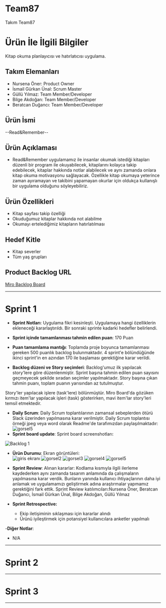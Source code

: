 # **Team87**

Takım Team87

# Ürün İle İlgili Bilgiler
Kitap okuma planlayıcısı ve hatırlatıcısı uygulama.

## Takım Elemanları

- Nursena Öner: Product Owner
- İsmail Gürkan Ünal: Scrum Master
- Güllü Yılmaz: Team Member/Developer
- Bilge Akdoğan: Team Member/Developer
- Beratcan Duğancı: Team Member/Developer

## Ürün İsmi

--Read&Remember--

## Ürün Açıklaması

- Read&Remember uygulamamız ile insanlar okumak istediği kitapları düzenli bir program ile okuyabilecek, kitaplarını kolayca takip edebilecek, kitaplar hakkında notlar alabilecek ve aynı zamanda onlara kitap okuma motivasyonu sağlayacak. Özellikle kitap okumaya yeterince zaman ayıramayan ve takibini yapamayan okurlar için oldukça kullanışlı bir uygulama olduğunu söyleyebiliriz.

## Ürün Özellikleri

- Kitap sayfası takip özelliği
- Okuduğumuz kitaplar hakkında not alabilme
- Okumayı ertelediğimiz kitapların hatırlatılması


## Hedef Kitle

- Kitap severler
- Tüm yaş grupları


## Product Backlog URL

[Miro Backlog Board](https://miro.com/app/board/uXjVO2GKgls=/)

---

# Sprint 1

- **Sprint Notları**: Uygulama fikri kesinleşti. Uygulamaya hangi özelliklerin ekleneceği kararlaştırıldı. Bir sonraki sprinte kadarki hedefler belirlendi.

- **Sprint içinde tamamlanması tahmin edilen puan**: 170 Puan

- **Puan tamamlama mantığı**: Toplamda proje boyunca tamamlanması gereken 500 puanlık backlog bulunmaktadır. 4 sprint'e bölündüğünde ikinci sprint'in en azından 170 ile başlaması gerektiğine karar verildi.

- **Backlog düzeni ve Story seçimleri**: Backlog'umuz ilk yapılacak story'lere göre düzenlenmiştir. Sprint başına tahmin edilen puan sayısını geçmeyecek şekilde sıradan seçimler yapılmaktadır. Story başına çıkan tahmin puanı, toplam puanın yarısından az tutulmuştur. 

Story'ler yapılacak işlere (task'lere) bölünmüştür. Miro Board'da gözüken kırmızı item'lar yapılacak işleri (task) gösterirken, mavi item'lar story'leri temsil etmektedir.

- **Daily Scrum**: Daily Scrum toplantılarının zamansal sebeplerden ötürü Slack üzerinden yapılmasına karar verilmiştir. Daily Scrum toplantısı örneği jpeg veya word olarak Readme'de tarafımızdan paylaşılmaktadır:  
![gorsel5](https://i.hizliresim.com/im2wazw.jpeg)
- **Sprint board update**: Sprint board screenshotları: 

![Backlog 1](https://i.hizliresim.com/8dmilg2.png) 


- **Ürün Durumu**: 
 Ekran görüntüleri:  
 ![giris ekranı](https://i.hizliresim.com/pl3lgd8.png)
 ![gorsel2](https://i.hizliresim.com/rtp2w7t.png)
 ![gorsel3](https://i.hizliresim.com/knq3q3l.png)
 ![gorsel4](https://i.hizliresim.com/qmc3nha.png)
 ![gorsel5](https://i.hizliresim.com/rm9v8t4.png)
  
- **Sprint Review**: 
Alınan kararlar: Kodlama kısmıyla ilgili ilerleme kaydederken aynı zamanda tasarım anlamında da çalışmaların yapılmasına karar verdik. Bunların yanında kullanıcı ihtiyaçlarının daha iyi anlamak ve uygulamamızı geliştirmek adına araştırmalar yapmamız gerektiğini fark ettik.  Sprint Review katılımcıları:Nursena Öner, Beratcan Duğancı, İsmail Gürkan Ünal, Bilge Akdoğan, Güllü Yılmaz

- **Sprint Retrospective:**
  - Ekip iletişiminin sıklaşması için kararlar alındı
  - Ürünü iyileştirmek için potansiyel kullanıcılara anketler yapılmalı


-**Diğer Notlar**:
- N/A

---

# Sprint 2


---

# Sprint 3

---

